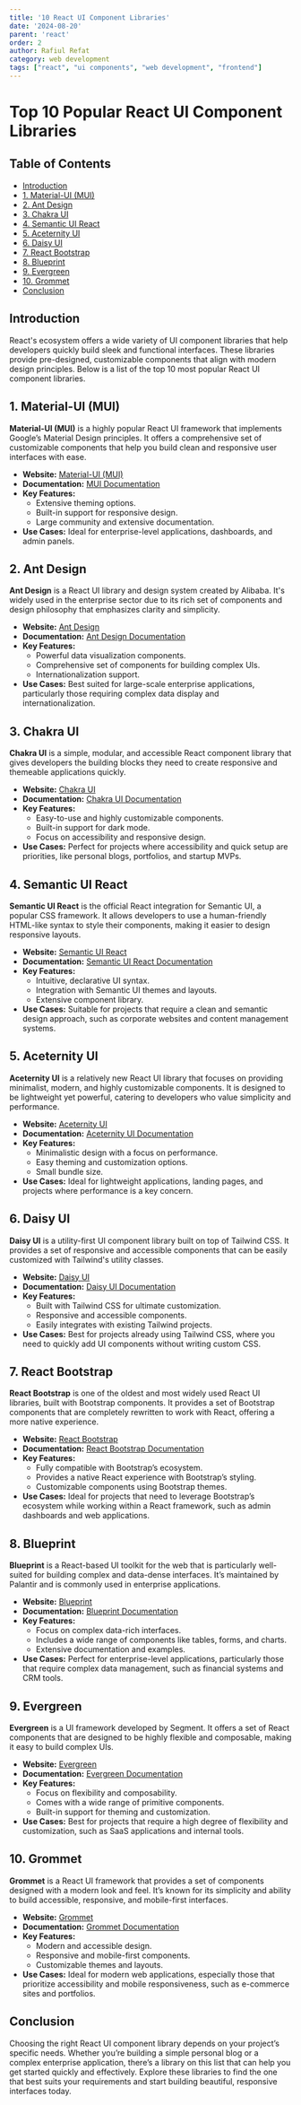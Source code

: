 ```yaml
---
title: '10 React UI Component Libraries'
date: '2024-08-20'
parent: 'react'
order: 2
author: Rafiul Refat
category: web development
tags: ["react", "ui components", "web development", "frontend"]
---
```


# Top 10 Popular React UI Component Libraries

## Table of Contents
  - [Introduction](#introduction)
  - [1. Material-UI (MUI)](#1-material-ui-mui)
  - [2. Ant Design](#2-ant-design)
  - [3. Chakra UI](#3-chakra-ui)
  - [4. Semantic UI React](#4-semantic-ui-react)
  - [5. Aceternity UI](#5-aceternity-ui)
  - [6. Daisy UI](#6-daisy-ui)
  - [7. React Bootstrap](#7-react-bootstrap)
  - [8. Blueprint](#8-blueprint)
  - [9. Evergreen](#9-evergreen)
  - [10. Grommet](#10-grommet)
  - [Conclusion](#conclusion)


## Introduction

React's ecosystem offers a wide variety of UI component libraries that help developers quickly build sleek and functional interfaces. These libraries provide pre-designed, customizable components that align with modern design principles. Below is a list of the top 10 most popular React UI component libraries.

## 1. Material-UI (MUI) 

**Material-UI (MUI)** is a highly popular React UI framework that implements Google’s Material Design principles. It offers a comprehensive set of customizable components that help you build clean and responsive user interfaces with ease.

- **Website:** [Material-UI (MUI)](https://mui.com/)
- **Documentation:** [MUI Documentation](https://mui.com/material-ui/getting-started/overview/)
- **Key Features:**
  - Extensive theming options.
  - Built-in support for responsive design.
  - Large community and extensive documentation.
- **Use Cases:** Ideal for enterprise-level applications, dashboards, and admin panels.

## 2. Ant Design 

**Ant Design** is a React UI library and design system created by Alibaba. It's widely used in the enterprise sector due to its rich set of components and design philosophy that emphasizes clarity and simplicity.

- **Website:** [Ant Design](https://ant.design/)
- **Documentation:** [Ant Design Documentation](https://ant.design/docs/react/introduce)
- **Key Features:**
  - Powerful data visualization components.
  - Comprehensive set of components for building complex UIs.
  - Internationalization support.
- **Use Cases:** Best suited for large-scale enterprise applications, particularly those requiring complex data display and internationalization.

## 3. Chakra UI 

**Chakra UI** is a simple, modular, and accessible React component library that gives developers the building blocks they need to create responsive and themeable applications quickly.

- **Website:** [Chakra UI](https://chakra-ui.com/)
- **Documentation:** [Chakra UI Documentation](https://chakra-ui.com/docs)
- **Key Features:**
  - Easy-to-use and highly customizable components.
  - Built-in support for dark mode.
  - Focus on accessibility and responsive design.
- **Use Cases:** Perfect for projects where accessibility and quick setup are priorities, like personal blogs, portfolios, and startup MVPs.

## 4. Semantic UI React 

**Semantic UI React** is the official React integration for Semantic UI, a popular CSS framework. It allows developers to use a human-friendly HTML-like syntax to style their components, making it easier to design responsive layouts.

- **Website:** [Semantic UI React](https://react.semantic-ui.com/)
- **Documentation:** [Semantic UI React Documentation](https://react.semantic-ui.com/introduction)
- **Key Features:**
  - Intuitive, declarative UI syntax.
  - Integration with Semantic UI themes and layouts.
  - Extensive component library.
- **Use Cases:** Suitable for projects that require a clean and semantic design approach, such as corporate websites and content management systems.

## 5. Aceternity UI 

**Aceternity UI** is a relatively new React UI library that focuses on providing minimalist, modern, and highly customizable components. It is designed to be lightweight yet powerful, catering to developers who value simplicity and performance.

- **Website:** [Aceternity UI](https://aceternity-ui.com/)
- **Documentation:** [Aceternity UI Documentation](https://aceternity-ui.com/docs)
- **Key Features:**
  - Minimalistic design with a focus on performance.
  - Easy theming and customization options.
  - Small bundle size.
- **Use Cases:** Ideal for lightweight applications, landing pages, and projects where performance is a key concern.

## 6. Daisy UI 

**Daisy UI** is a utility-first UI component library built on top of Tailwind CSS. It provides a set of responsive and accessible components that can be easily customized with Tailwind's utility classes.

- **Website:** [Daisy UI](https://daisyui.com/)
- **Documentation:** [Daisy UI Documentation](https://daisyui.com/docs/)
- **Key Features:**
  - Built with Tailwind CSS for ultimate customization.
  - Responsive and accessible components.
  - Easily integrates with existing Tailwind projects.
- **Use Cases:** Best for projects already using Tailwind CSS, where you need to quickly add UI components without writing custom CSS.

## 7. React Bootstrap 

**React Bootstrap** is one of the oldest and most widely used React UI libraries, built with Bootstrap components. It provides a set of Bootstrap components that are completely rewritten to work with React, offering a more native experience.

- **Website:** [React Bootstrap](https://react-bootstrap.github.io/)
- **Documentation:** [React Bootstrap Documentation](https://react-bootstrap.github.io/getting-started/introduction/)
- **Key Features:**
  - Fully compatible with Bootstrap’s ecosystem.
  - Provides a native React experience with Bootstrap’s styling.
  - Customizable components using Bootstrap themes.
- **Use Cases:** Ideal for projects that need to leverage Bootstrap’s ecosystem while working within a React framework, such as admin dashboards and web applications.

## 8. Blueprint 

**Blueprint** is a React-based UI toolkit for the web that is particularly well-suited for building complex and data-dense interfaces. It’s maintained by Palantir and is commonly used in enterprise applications.

- **Website:** [Blueprint](https://blueprintjs.com/)
- **Documentation:** [Blueprint Documentation](https://blueprintjs.com/docs/)
- **Key Features:**
  - Focus on complex data-rich interfaces.
  - Includes a wide range of components like tables, forms, and charts.
  - Extensive documentation and examples.
- **Use Cases:** Perfect for enterprise-level applications, particularly those that require complex data management, such as financial systems and CRM tools.

## 9. Evergreen 

**Evergreen** is a UI framework developed by Segment. It offers a set of React components that are designed to be highly flexible and composable, making it easy to build complex UIs.

- **Website:** [Evergreen](https://evergreen.segment.com/)
- **Documentation:** [Evergreen Documentation](https://evergreen.segment.com/introduction/getting-started/)
- **Key Features:**
  - Focus on flexibility and composability.
  - Comes with a wide range of primitive components.
  - Built-in support for theming and customization.
- **Use Cases:** Best for projects that require a high degree of flexibility and customization, such as SaaS applications and internal tools.

## 10. Grommet 

**Grommet** is a React UI framework that provides a set of components designed with a modern look and feel. It’s known for its simplicity and ability to build accessible, responsive, and mobile-first interfaces.

- **Website:** [Grommet](https://v2.grommet.io/)
- **Documentation:** [Grommet Documentation](https://v2.grommet.io/components)
- **Key Features:**
  - Modern and accessible design.
  - Responsive and mobile-first components.
  - Customizable themes and layouts.
- **Use Cases:** Ideal for modern web applications, especially those that prioritize accessibility and mobile responsiveness, such as e-commerce sites and portfolios.

## Conclusion 

Choosing the right React UI component library depends on your project’s specific needs. Whether you’re building a simple personal blog or a complex enterprise application, there’s a library on this list that can help you get started quickly and effectively. Explore these libraries to find the one that best suits your requirements and start building beautiful, responsive interfaces today.


